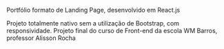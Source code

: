 Portfólio formato de Landing Page, desenvolvido em React.js

Projeto totalmente nativo sem a utilização de Bootstrap, com responsividade. Projeto final do curso de Front-end da escola WM Barros, professor Alisson Rocha
